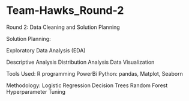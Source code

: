 # Team-Hawks_Round-2
Round 2: Data Cleaning and Solution Planning

Solution Planning:

  Exploratory Data Analysis (EDA)
  
  Descriptive Analysis
  Distribution Analysis
  Data Visualization

Tools Used:	
R programming
PowerBi
Python: pandas, Matplot, Seaborn 


Methodology:
  Logistic Regression
  Decision Trees
  Random Forest
  Hyperparameter Tuning
